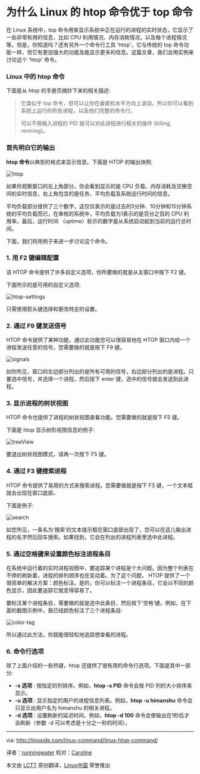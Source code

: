 为什么 Linux 的 htop 命令优于 top 命令
================================================================================
在 Linux 系统中，top 命令用来显示系统中正在运行的进程的实时状态，它显示了一些非常有用的信息，比如 CPU 利用情况、内存消耗情况，以及每个进程情况等。但是，你知道吗？还有另外一个命令行工具 'htop'，它与传统的 top 命令功能一样，但它有更加强大的功能及能显示更多的信息。这篇文章，我们会用实例来讨论这个 'htop' 命令。

### Linux 中的 htop 命令 ###

下面是从 htop 的手册页摘抄下来的相关描述: 

> 它类似于 top 命令，但可以让你在垂直和水平方向上滚动，所以你可以看到系统上运行的所有进程，以及他们完整的命令行。
> 
> 可以不用输入进程的 PID 就可以对此进程进行相关的操作 (killing, renicing)。 

### 首先明白它的输出 ###

**htop 命令**以典型的格式来显示信息。下面是 HTOP 的输出快照:

![htop](http://linoxide.com/wp-content/uploads/2014/01/htop.png)

如果你观察窗口的左上角部分，你会看到显示的是 CPU 负载、内存消耗及交换空间的实时信息，右上角包含的是任务、平均负载及系统运行时间的信息。

平均负载部分提供了三个数字，这仅仅表示的是过去的5分钟、10分钟和15分钟系统的平均负载而已，在单核的系统中，平均负载为1表示的是百分之百的 CPU 利用率。最后，运行时间 （uptime）标示的数字是从系统启动起到当前的运行总时间。

下面，我们将用例子来进一步讨论这个命令。

### 1. 用 F2 键编辑配置 ###

该 HTOP 命令提供了许多自定义选项，你所要做的就是从主窗口中按下 F2 键。

下面所示的是可用的自定义选项:

![htop-settings](http://linoxide.com/wp-content/uploads/2014/01/htop-settings.png)

只需使用箭头键选择和更改特定的设置。

### 2. 通过 F9 键发送信号 ###

HTOP 命令提供了某种功能，通过此功能您可以很容易地在 HTOP 窗口内给一个进程发送任意的信号。您需要做的就是按下 F9 键。

![signals](http://linoxide.com/wp-content/uploads/2014/01/signals.png)

如你所见，窗口的左边部分列出的是所有可用的信号，右边部分列出的是进程。只要选中信号，并选择一个进程，然后按下 enter 键，选中的信号就会发送到此进程。

### 3. 显示进程的树状视图 ###

HTOP 命令也提供了进程的树状视图查看功能。您需要做的就是按下 F5 键。

下面是 htop 显示树形视图信息的例子:

![treeView](http://linoxide.com/wp-content/uploads/2014/01/treeView.png)

要退出树状视图模式，请再一次按下 F5 键。

### 4. 通过 F3 键搜索进程 ###

HTOP 命令提供了易用的方式来搜索进程。您需要做就是按下 F3 键，一个文本框就会出现在窗口底部。

下面是例子:

![search](http://linoxide.com/wp-content/uploads/2014/01/search1.png)

如您所见，一条名为‘搜索’的文本提示框在窗口底部出现了，您可以在这儿输出进程的名字然后回车搜索。如果找到，它会在列出的进程列表里选中此进程。

### 5. 通过空格键来设置颜色标注进程条目 ###

在系统中运行着的实时进程视图中，要追踪某个进程是个大问题。因为整个列表在不停的刷新着，进程的排列顺序也在变动着。为了这个问题， HTOP  提供了一个很简单的解决方案：颜色标注。是的，你可以标注一个进程条目，它会以不同的颜色显示，因此要追踪它就变得容易了。

要标注某个进程条目，需要做的就是选中此条目，然后按下‘空格’键。例如，在下面的截图示例中，我已经颜色标注了三个进程条目:

![color-tag](http://linoxide.com/wp-content/uploads/2014/01/color-tag.png)

所以通过此方法，你就能很轻松地追踪想查看的进程。

### 6. 命令行选项 ###

除了上面介绍的一些热键，htop 还提供了很有用的命令行选项。下面是其中一部分:

- **-s 选项** : 按指定的列排序。例如，**htop -s PID** 命令会按 PID 列的大小排序来显示。
- **-u 选项** : 显示指定的用户的进程信息列表。例如，**htop -u himanshu** 命令会只显示出用户名为 himanshu 的相关进程。
- **-d 选项** : 设置刷新的延迟时间。例如，**htop -d 100** 命令会使输出在1秒后才会刷新（参数 -d 可以考虑是十分之一秒的时间）。

--------------------------------------------------------------------------------

via: http://linoxide.com/linux-command/linux-htop-command/

译者：[runningwater](https://github.com/runningwater) 校对：[Caroline](https://github.com/carolinewuyan)

本文由 [LCTT](https://github.com/LCTT/TranslateProject) 原创翻译，[Linux中国](http://linux.cn/) 荣誉推出
